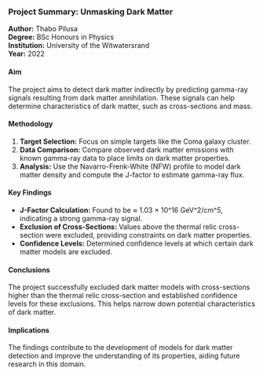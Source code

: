 ### Project Summary: Unmasking Dark Matter

**Author:** Thabo Pilusa  
**Degree:** BSc Honours in Physics  
**Institution:** University of the Witwatersrand  
**Year:** 2022

#### Aim
The project aims to detect dark matter indirectly by predicting gamma-ray signals resulting from dark matter annihilation. These signals can help determine characteristics of dark matter, such as cross-sections and mass.

#### Methodology
1. **Target Selection:** Focus on simple targets like the Coma galaxy cluster.
2. **Data Comparison:** Compare observed dark matter emissions with known gamma-ray data to place limits on dark matter properties.
3. **Analysis:** Use the Navarro-Frenk-White (NFW) profile to model dark matter density and compute the J-factor to estimate gamma-ray flux.

#### Key Findings
- **J-Factor Calculation:** Found to be ≈ 1.03 × 10^16 GeV^2/cm^5, indicating a strong gamma-ray signal.
- **Exclusion of Cross-Sections:** Values above the thermal relic cross-section were excluded, providing constraints on dark matter properties.
- **Confidence Levels:** Determined confidence levels at which certain dark matter models are excluded.

#### Conclusions
The project successfully excluded dark matter models with cross-sections higher than the thermal relic cross-section and established confidence levels for these exclusions. This helps narrow down potential characteristics of dark matter.

#### Implications
The findings contribute to the development of models for dark matter detection and improve the understanding of its properties, aiding future research in this domain.
